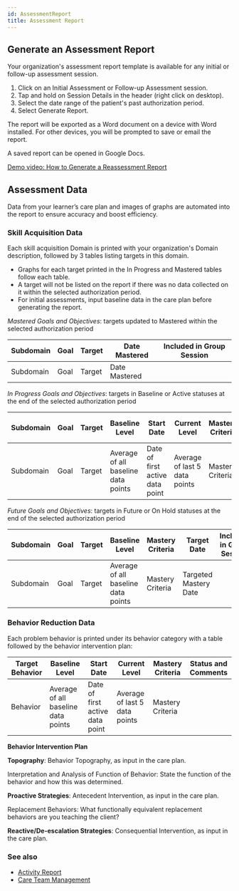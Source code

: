 ```yaml
---
id: AssessmentReport
title: Assessment Report
---
```


## Generate an Assessment Report
Your organization's assessment report template is available for any initial or follow-up assessment session. 

1. Click on an Initial Assessment or Follow-up Assessment session.
2. Tap and hold on Session Details in the header (right click on desktop).
3. Select the date range of the patient's past authorization period.
4. Select Generate Report. 

The report will be exported as a Word document on a device with Word installed. For other devices, you will be prompted to save or email the report. 

A saved report can be opened in Google Docs. 

[Demo video: How to Generate a Reassessment Report](https://youtu.be/GokNJN8PvQo "Title")

## Assessment Data

Data from your learner’s care plan and images of graphs are automated into the report to ensure accuracy and boost efficiency. 

### Skill Acquisition Data

Each skill acquisition Domain is printed with your organization's Domain description, followed by 3 tables listing targets in this domain. 
- Graphs for each target printed in the In Progress and Mastered tables follow each table.
- A target will not be listed on the report if there was no data collected on it within the selected authorization period. 
- For initial assessments, input baseline data in the care plan before generating the report.

*Mastered Goals and Objectives*: targets updated to Mastered within the selected authorization period

| Subdomain  | Goal | Target | Date Mastered | Included in Group Session |
|-----------|-----|--------|----------------|-----------------------------|
|Subdomain|Goal|Target|Date Mastered||

*In Progress Goals and Objectives*: targets in Baseline or Active statuses at the end of the selected authorization period

| Subdomain  | Goal | Target | Baseline Level | Start Date | Current Level | Mastery Criteria | Target Date |Included in Group Session |
|-----------|-----|--------|----------------|-----------------------------|----------------|---------|---------------------------------|--|
| Subdomain  |Goal |Target| Average of all baseline data points| Date of first active data point| Average of last 5 data points|Mastery Criteria|Targeted Mastery Date||

*Future Goals and Objectives*: targets in Future or On Hold statuses at the end of the selected authorization period

| Subdomain  | Goal | Target | Baseline Level | Mastery Criteria | Target Date |Included in Group Session |
|-----------|-----|--------|----------------|-----------------------------|---------------------|-|
| Subdomain  |Goal |Target| Average of all baseline data points|Mastery Criteria|Targeted Mastery Date||



### Behavior Reduction Data

Each problem behavior is printed under its behavior category with a table followed by the behavior intervention plan:

| Target Behavior  |  Baseline Level | Start Date | Current Level | Mastery Criteria | Status and Comments |
|-----------|----------------|-----------------------------|----------------|---------|---------------------------------|
| Behavior  |    Average of all baseline data points         |  Date of first active data point    |Average of last 5 data points | Mastery Criteria | |

**Behavior Intervention Plan**

**Topography**: Behavior Topography, as input in the care plan.

Interpretation and Analysis of Function of Behavior: State the function of the behavior and how this was determined.

**Proactive Strategies**: Antecedent Intervention, as input in the care plan.

Replacement Behaviors: What functionally equivalent replacement behaviors are you teaching the client?

**Reactive/De-escalation Strategies**: Consequential Intervention, as input in the care plan.

### See also
- [Activity Report](Reports/ActivityReport.md)
- [Care Team Management](Reports/CareTeamManagement.md)
